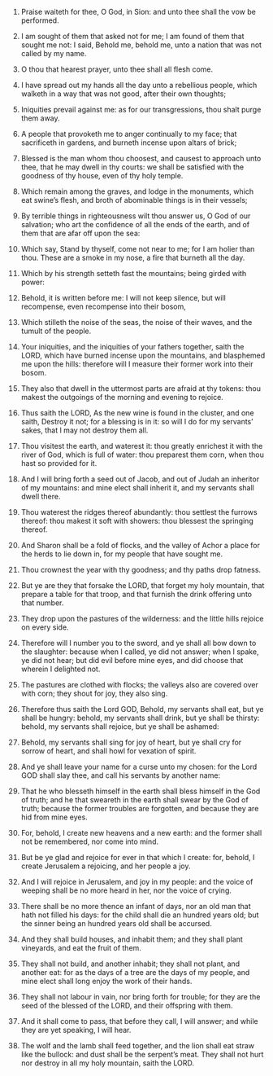 1. Praise waiteth for thee, O God, in Sion: and unto thee shall the
vow be performed.

1. I am sought of them
that asked not for me; I am found of them that sought me not: I said,
Behold me, behold me, unto a nation that was not called by my name.

2. O thou that hearest prayer, unto thee shall all flesh come.

2. I have spread out my hands all the day unto a rebellious people,
which walketh in a way that was not good, after their own thoughts;

3. Iniquities prevail against me: as for our transgressions, thou
shalt purge them away.

3. A people that provoketh me to anger continually to my face; that
sacrificeth in gardens, and burneth incense upon altars of brick;

4. Blessed is the man whom thou choosest, and causest to approach
unto thee, that he may dwell in thy courts: we shall be satisfied with
the goodness of thy house, even of thy holy temple.

4. Which remain among the graves, and lodge in the monuments, which eat
swine’s flesh, and broth of abominable things is in their vessels;

5. By terrible things in righteousness wilt thou answer us, O God of
our salvation; who art the confidence of all the ends of the earth,
and of them that are afar off upon the sea:

5. Which say, Stand by thyself, come not near to me; for I am holier
than thou. These are a smoke in my nose, a fire that burneth all the
day.

6. Which by his strength setteth fast the mountains; being girded
with power:

6. Behold, it is written before me: I will not keep silence, but
will recompense, even recompense into their bosom,

7. Which stilleth the noise of the seas, the noise of their waves,
and the tumult of the people.

7. Your
iniquities, and the iniquities of your fathers together, saith the
LORD, which have burned incense upon the mountains, and blasphemed me
upon the hills: therefore will I measure their former work into their
bosom.

8. They also that dwell in the uttermost parts are afraid at thy
tokens: thou makest the outgoings of the morning and evening to
rejoice.

8. Thus saith the LORD, As the new wine is found in the cluster, and
one saith, Destroy it not; for a blessing is in it: so will I do for
my servants’ sakes, that I may not destroy them all.

9. Thou visitest the earth, and waterest it: thou greatly enrichest
it with the river of God, which is full of water: thou preparest them
corn, when thou hast so provided for it.

9. And I will bring forth a seed out of Jacob, and out of Judah an
inheritor of my mountains: and mine elect shall inherit it, and my
servants shall dwell there.

10. Thou waterest the ridges thereof abundantly: thou settlest the
furrows thereof: thou makest it soft with showers: thou blessest the
springing thereof.

10. And Sharon shall be a fold of flocks, and the valley of Achor a
place for the herds to lie down in, for my people that have sought me.

11. Thou crownest the year with thy goodness; and thy paths drop
fatness.

11. But ye are they that forsake the LORD, that forget my holy
mountain, that prepare a table for that troop, and that furnish the
drink offering unto that number.

12. They drop upon the pastures of the wilderness: and the little
hills rejoice on every side.

12. Therefore will I number you to the sword, and ye shall all bow
down to the slaughter: because when I called, ye did not answer; when
I spake, ye did not hear; but did evil before mine eyes, and did
choose that wherein I delighted not.

13. The pastures are clothed with flocks; the valleys also are
covered over with corn; they shout for joy, they also sing.

13. Therefore thus saith the Lord GOD, Behold, my servants shall
eat, but ye shall be hungry: behold, my servants shall drink, but ye
shall be thirsty: behold, my servants shall rejoice, but ye shall be
ashamed:

14. Behold, my servants shall sing for joy of heart, but ye
shall cry for sorrow of heart, and shall howl for vexation of spirit.

15. And ye shall leave your name for a curse unto my chosen: for the
Lord GOD shall slay thee, and call his servants by another name:

16. That he who blesseth himself in the earth shall bless himself in the
God of truth; and he that sweareth in the earth shall swear by the God
of truth; because the former troubles are forgotten, and because they
are hid from mine eyes.

17. For, behold, I create new heavens and a new earth: and the
former shall not be remembered, nor come into mind.

18. But be ye glad and rejoice for ever in that which I create: for,
behold, I create Jerusalem a rejoicing, and her people a joy.

19. And I will rejoice in Jerusalem, and joy in my people: and the
voice of weeping shall be no more heard in her, nor the voice of
crying.

20. There shall be no more thence an infant of days, nor an old man
that hath not filled his days: for the child shall die an hundred
years old; but the sinner being an hundred years old shall be
accursed.

21. And they shall build houses, and inhabit them; and they shall
plant vineyards, and eat the fruit of them.

22. They shall not build, and another inhabit; they shall not plant,
and another eat: for as the days of a tree are the days of my people,
and mine elect shall long enjoy the work of their hands.

23. They shall not labour in vain, nor bring forth for trouble; for
they are the seed of the blessed of the LORD, and their offspring with
them.

24. And it shall come to pass, that before they call, I will answer;
and while they are yet speaking, I will hear.

25. The wolf and the lamb shall feed together, and the lion shall
eat straw like the bullock: and dust shall be the serpent’s meat. They
shall not hurt nor destroy in all my holy mountain, saith the LORD.